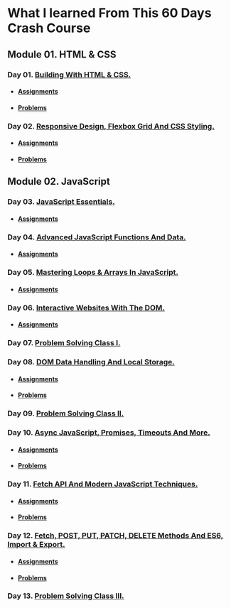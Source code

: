 # What I learned From This 60 Days Crash Course

## Module 01. HTML & CSS

### Day 01. [Building With HTML & CSS.](./01-HTML_And_CSS/Day-01-Building-With-HTML-CSS)

- #### [Assignments](./01-HTML_And_CSS/Day-01-Building-With-HTML-CSS/Assignments)
- #### [Problems](./01-HTML_And_CSS/Day-01-Building-With-HTML-CSS/Problem1.html)

### Day 02. [Responsive Design, Flexbox Grid And CSS Styling.](./01-HTML_And_CSS/Day-02-Responsive-Design_Flexbox-Grid-And-CSS-Styling)

- #### [Assignments](./01-HTML_And_CSS/Day-02-Responsive-Design_Flexbox-Grid-And-CSS-Styling/Assignments)
- #### [Problems](./01-HTML_And_CSS/Day-02-Responsive-Design_Flexbox-Grid-And-CSS-Styling)

## Module 02. JavaScript

### Day 03. [JavaScript Essentials.](./02-JavaScript/Day-03-JavaScript-Essentials/)

- #### [Assignments](./02-JavaScript/Day-03-JavaScript-Essentials/Assignments/Oj/)

### Day 04. [Advanced JavaScript Functions And Data.](./02-JavaScript/Day-04-Advanced-JavaScript-Functions-And-Data/)

- #### [Assignments](./02-JavaScript/Day-04-Advanced-JavaScript-Functions-And-Data/Assignments/)

### Day 05. [Mastering Loops & Arrays In JavaScript.](./02-JavaScript/Day-05-Mastering-Loops-And-Arrays-In_JavaScript/)

- #### [Assignments](./02-JavaScript/Day-05-Mastering-Loops-And-Arrays-In_JavaScript/Assignments/)

### Day 06. [Interactive Websites With The DOM.](./02-JavaScript/Day-06-Interactive-Websites-With-The-DOM/)

- #### [Assignments](./02-JavaScript/Day-06-Interactive-Websites-With-The-DOM/Assignments/)

### Day 07. [Problem Solving Class I.](./02-JavaScript/Day-07-Problem-Solving-Class-I/)

### Day 08. [DOM Data Handling And Local Storage.](./02-JavaScript/Day-08-DOM-Data-Handling-And-Local-Storage/)

- #### [Assignments](./02-JavaScript/Day-08-DOM-Data-Handling-And-Local-Storage/Assignments/)
- #### [Problems](./02-JavaScript/Day-08-DOM-Data-Handling-And-Local-Storage/ToDos/)

### Day 09. [Problem Solving Class II.](./02-JavaScript/Day-09-Problem-Solving-Class-II/)

### Day 10. [Async JavaScript, Promises, Timeouts And More.](./02-JavaScript/Day-10-Async-JavaScript-Promises_Timeouts_And_More/)

- #### [Assignments](./02-JavaScript/Day-10-Async-JavaScript-Promises_Timeouts_And_More/Assignments/)
- #### [Problems](./02-JavaScript/Day-10-Async-JavaScript-Promises_Timeouts_And_More/)

### Day 11. [Fetch API And Modern JavaScript Techniques.](./02-JavaScript/Day-11-Fetch-API_And_Modern-JavaScript-Techniques/)

- #### [Assignments](./02-JavaScript/Day-11-Fetch-API_And_Modern-JavaScript-Techniques/Assignments/)
- #### [Problems](./02-JavaScript/Day-11-Fetch-API_And_Modern-JavaScript-Techniques/)

### Day 12. [Fetch, POST, PUT, PATCH, DELETE Methods And ES6, Import & Export.](./02-JavaScript/Day-12-Fetch-POST_PUT_PATCH_DELETE-Methods_And_ES6-Import-Export/)

- #### [Assignments](./02-JavaScript/Day-12-Fetch-POST_PUT_PATCH_DELETE-Methods_And_ES6-Import-Export/Assignment/)
- #### [Problems](./02-JavaScript/Day-12-Fetch-POST_PUT_PATCH_DELETE-Methods_And_ES6-Import-Export/)

### Day 13. [Problem Solving Class III.](./02-JavaScript/Day-13-Problem-Solving-Class-III/)
